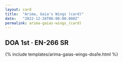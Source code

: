 ```yaml
---
layout: card
title:  "Arima, Gaia's Wings (card)"
date:   "2022-12-26T06:00:00.000Z"
permalink: arima-gaias-wings_(card)
---
```


## DOA 1st &middot; EN-266 SR

{% include templates/arima-gaias-wings-doa1e.html %}
